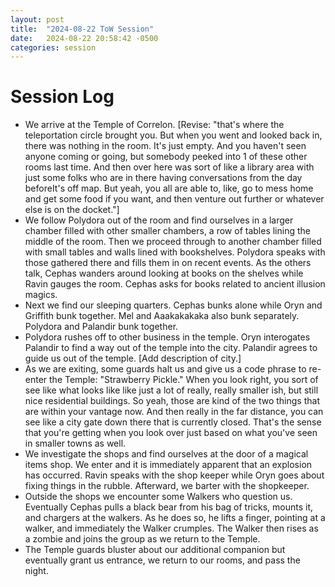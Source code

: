 ```yaml
---
layout: post
title:  "2024-08-22 ToW Session"
date:   2024-08-22 20:58:42 -0500
categories: session
---
```


# Session Log
- We arrive at the Temple of Correlon. [Revise: "that's where the teleportation circle brought you. But when you went and looked back in, there was nothing in the room. It's just empty. And you haven't seen anyone coming or going, but somebody peeked into 1 of these other rooms last time. And then over here was sort of like a library area with just some folks who are in there having conversations from the day beforeIt's off map. But yeah, you all are able to, like, go to mess home and get some food if you want, and then venture out further or whatever else is on the docket."]
- We follow Polydora out of the room and find ourselves in a larger chamber filled with other smaller chambers, a row of tables lining the middle of the room. Then we proceed through to another chamber filled with small tables and walls lined with bookshelves. Polydora speaks with those gathered there and fills them in on recent events. As the others talk, Cephas wanders around looking at books on the shelves while Ravin gauges the room. Cephas asks for books related to ancient illusion magics.
- Next we find our sleeping quarters. Cephas bunks alone while Oryn and Griffith bunk together. Mel and Aaakakakaka also bunk separately. Polydora and Palandir bunk together.
- Polydora rushes off to other business in the temple. Oryn interogates Palandir to find a way out of the temple into the city. Palandir agrees to guide us out of the temple. [Add description of city.]
- As we are exiting, some guards halt us and give us a code phrase to re-enter the Temple: "Strawberry Pickle."
When you look right, you sort of see like what looks like like just a lot of really, really smaller ish, but still nice residential buildings. So yeah, those are kind of the two things that are within your vantage now. And then really in the far distance, you can see like a city gate down there that is currently closed. That's the sense that you're getting when you look over just based on what you've seen in smaller towns as well.
- We investigate the shops and find ourselves at the door of a magical items shop. We enter and it is immediately apparent that an explosion has occurred. Ravin speaks with the shop keeper while Oryn goes about fixing things in the rubble. Afterward, we barter with the shopkeeper.
- Outside the shops we encounter some Walkers who question us. Eventually Cephas pulls a black bear from his bag of tricks, mounts it, and chargers at the walkers. As he does so, he lifts a finger, pointing at a walker, and immediately the Walker crumples. The Walker then rises as a zombie and joins the group as we return to the Temple.
- The Temple guards bluster about our additional companion but eventually grant us entrance, we return to our rooms, and pass the night.